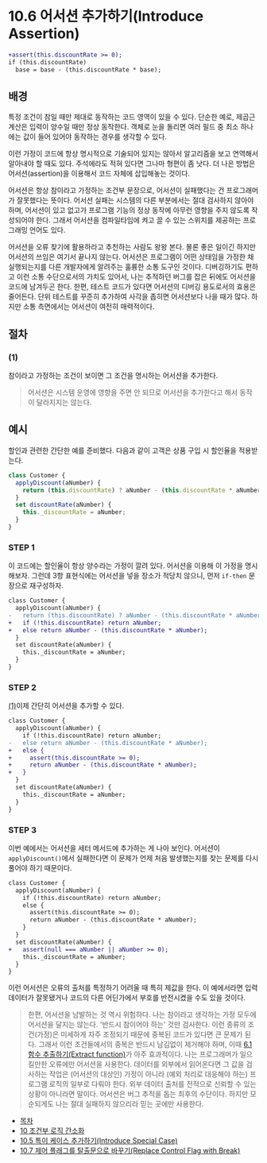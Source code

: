 # 10.6 어서션 추가하기(Introduce Assertion)
``` diff
+assert(this.discountRate >= 0);
if (this.discountRate)
  base = base - (this.discountRate * base);
```
## 배경
특정 조건이 참일 때만 제대로 동작하는 코드 영역이 있을 수 있다. 단순한 예로, 제곱근 계산은 입력이 양수일 때만 정상 동작한다. 객체로 눈을 돌리면 여러 필드 중 최소 하나에는 값이 들어 있어야 동작하는 경우를 생각할 수 있다.

이런 가정이 코드에 항상 명시적으로 기술되어 있지는 않아서 알고리즘을 보고 연역해서 알아내야 할 때도 있다. 주석에라도 적혀 있다면 그나마 형편이 좀 낫다. 더 나은 방법은 어서션(assertion)을 이용해서 코드 자체에 삽입해놓는 것이다.

어서션은 항상 참이라고 가정하는 조건부 문장으로, 어서션이 실패했다는 건 프로그래머가 잘못했다는 뜻이다. 어서션 실패는 시스템의 다른 부분에서는 절대 검사하지 않아야 하며, 어서션이 있고 없고가 프로그램 기능의 정상 동작에 아무런 영향을 주지 않도록 작성되어야 한다. 그래서 어서션을 컴파일타임에 켜고 끌 수 있는 스위치를 제공하는 프로그래밍 언어도 있다.

어서션을 오류 찾기에 활용하라고 추천하는 사람도 왕왕 본다. 몰론 좋은 일이긴 하지만 어서션의 쓰임은 여기서 끝나지 않는다. 어서션은 프로그램이 어떤 상태임을 가정한 채 실행되는지를 다른 개발자에게 알려주는 훌륭한 소통 도구인 것이다. 디버깅하기도 편하고 이런 소통 수단으로서의 가치도 있어서, 나는 추적하던 버그를 잡은 뒤에도 어서션을 코드에 남겨두곤 한다. 한편, 테스트 코드가 있다면 어서션의 디버깅 용도로서의 효용은 줄어든다. 단위 테스트를 꾸준히 추가하여 사각을 좁히면 어서션보다 나을 때가 많다. 하지만 소통 측면에서는 어서션이 여전히 매력적이다.
## 절차

### (1)
참이라고 가정하는 조건이 보이면 그 조건을 명시하는 어서션을 추가한다.
> 어서션은 시스템 운영에 영향을 주면 안 되므로 어서션을 추가한다고 해서 동작이 달라지지는 않는다.

## 예시
할인과 관련한 간단한 예를 준비했다. 다음과 같이 고객은 상품 구입 시 할인율을 적용받는다.
``` javascript
class Customer {
  applyDiscount(aNumber) {
    return (this.discountRate) ? aNumber - (this.discountRate * aNumber) : aNumber;
  }
  set discountRate(aNumber) {
    this._discountRate = aNumber;
  }
}
```
### STEP 1
이 코드에는 할인율이 항상 양수라는 가정이 깔려 있다. 어서션을 이용해 이 가정을 명시해보자. 그런데 3항 표현식에는 어서션을 넣을 장소가 적당치 않으니, 먼저 `if-then` 문장으로 재구성하자.
``` diff
class Customer {
  applyDiscount(aNumber) {
-   return (this.discountRate) ? aNumber - (this.discountRate * aNumber) : aNumber;
+   if (!this.discountRate) return aNumber;
+   else return aNumber - (this.discountRate * aNumber);
  }
  set discountRate(aNumber) {
    this._discountRate = aNumber;
  }
}
```
### STEP 2
[(1)](https://github.com/wonder13662/refactoring-v2/blob/writing/chapter10/10-6.md#1)이제 간단히 어서션을 추가할 수 있다.
``` diff
class Customer {
  applyDiscount(aNumber) {
    if (!this.discountRate) return aNumber;
-   else return aNumber - (this.discountRate * aNumber);
+   else {
+     assert(this.discountRate >= 0);
+     return aNumber - (this.discountRate * aNumber);
+   }
  }
  set discountRate(aNumber) {
    this._discountRate = aNumber;
  }
}
```
### STEP 3
이번 예에서는 어서션을 세터 메서드에 추가하는 게 나아 보인다. 어서션이 `applyDiscount()`에서 실패한다면 이 문제가 언제 처음 발생했는지를 찾는 문제를 다시 풀어야 하기 때문이다.
``` diff
class Customer {
  applyDiscount(aNumber) {
    if (!this.discountRate) return aNumber;
    else {
      assert(this.discountRate >= 0);
      return aNumber - (this.discountRate * aNumber);
    }
  }
  set discountRate(aNumber) {
+   assert(null === aNumber || aNumber >= 0);
    this._discountRate = aNumber;
  }
}
```
이런 어서션은 오류의 출처를 특정하기 어려울 때 특히 제값을 한다. 이 예에서라면 입력 데이터가 잘못됐거나 코드의 다른 어딘가에서 부호를 반전시켰을 수도 있을 것이다.
> 한편, 어서션을 남발하는 것 역시 위험하다. 나는 참이라고 생각하는 가정 모두에 어서션을 달지는 않는다. '반드시 참이어야 하는' 것만 검사한다. 이런 종류의 조건(가정)은 미세하게 자주 조정되기 때문에 중복된 코드가 있다면 큰 문제가 된다. 그래서 이런 조건들에서의 중복은 반드시 남김없이 제거해야 하며, 이때 [6.1 함수 추출하기(Extract function)](https://github.com/wonder13662/refactoring-v2/blob/writing/chapter06/6-1.md)가 아주 효과적이다. 나는 프로그래머가 일으킬만한 오류에만 어서션을 사용한다. 데이터를 외부에서 읽어온다면 그 값을 검사하는 작업은 (어서션의 대상인) 가정이 아니라 (예외 처리로 대응해야 하는) 프로그램 로직의 일부로 다뤄야 한다. 외부 데이터 출처를 전적으로 신뢰할 수 있는 상황이 아니라면 말이다. 어서션은 버그 추적을 돕는 최후의 수단이다. 하지만 모순되게도 나는 절대 실패하지 않으리라 믿는 곳에만 사용한다.

- [목차](https://github.com/wonder13662/refactoring-v2/blob/writing)
- [10 조건부 로직 간소화](https://github.com/wonder13662/refactoring-v2/blob/writing/chapter10)
- [10.5 특이 케이스 추가하기(Introduce Special Case)](https://github.com/wonder13662/refactoring-v2/blob/writing/chapter10/10-5.md)
- [10.7 제어 플래그를 탈출문으로 바꾸기(Replace Control Flag with Break)](https://github.com/wonder13662/refactoring-v2/blob/writing/chapter10/10-7.md)